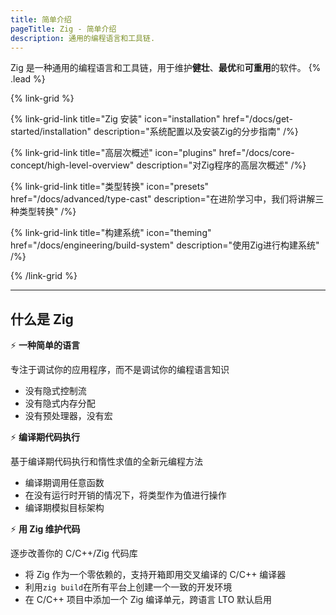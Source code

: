 ```yaml
---
title: 简单介绍
pageTitle: Zig - 简单介绍
description: 通用的编程语言和工具链.
---
```


Zig 是一种通用的编程语言和工具链，用于维护**健壮**、**最优**和**可重用**的软件。 {% .lead %}

{% link-grid %}

{% link-grid-link title="Zig 安装" icon="installation" href="/docs/get-started/installation" description="系统配置以及安装Zig的分步指南" /%}

{% link-grid-link title="高层次概述" icon="plugins" href="/docs/core-concept/high-level-overview" description="对Zig程序的高层次概述" /%}

{% link-grid-link title="类型转换" icon="presets" href="/docs/advanced/type-cast" description="在进阶学习中，我们将讲解三种类型转换" /%}

{% link-grid-link title="构建系统" icon="theming" href="/docs/engineering/build-system" description="使用Zig进行构建系统" /%}

{% /link-grid %}

---

## 什么是 Zig

⚡ **一种简单的语言**

专注于调试你的应用程序，而不是调试你的编程语言知识

- 没有隐式控制流
- 没有隐式内存分配
- 没有预处理器，没有宏

⚡ **编译期代码执行**

基于编译期代码执行和惰性求值的全新元编程方法

- 编译期调用任意函数
- 在没有运行时开销的情况下，将类型作为值进行操作
- 编译期模拟目标架构

⚡ **用 Zig 维护代码**

逐步改善你的 C/C++/Zig 代码库

- 将 Zig 作为一个零依赖的，支持开箱即用交叉编译的 C/C++ 编译器
- 利用`zig build`在所有平台上创建一个一致的开发环境
- 在 C/C++ 项目中添加一个 Zig 编译单元，跨语言 LTO 默认启用

